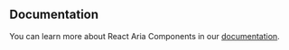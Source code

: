 ## Documentation

You can learn more about React Aria Components in our [documentation](https://github.com/bobbychan/alice-ui).
